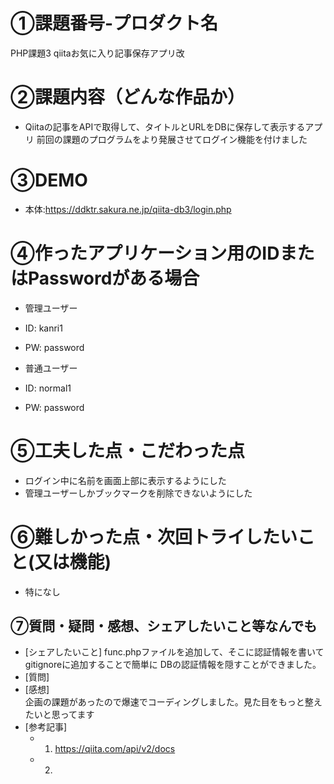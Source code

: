 
# ①課題番号-プロダクト名
PHP課題3 qiitaお気に入り記事保存アプリ改

# ②課題内容（どんな作品か）
- Qiitaの記事をAPIで取得して、タイトルとURLをDBに保存して表示するアプリ
前回の課題のプログラムをより発展させてログイン機能を付けました

# ③DEMO
- 本体:https://ddktr.sakura.ne.jp/qiita-db3/login.php

# ④作ったアプリケーション用のIDまたはPasswordがある場合
- 管理ユーザー
- ID: kanri1
- PW: password

- 普通ユーザー
- ID: normal1
- PW: password

# ⑤工夫した点・こだわった点
- ログイン中に名前を画面上部に表示するようにした
- 管理ユーザーしかブックマークを削除できないようにした

# ⑥難しかった点・次回トライしたいこと(又は機能)
- 特になし

## ⑦質問・疑問・感想、シェアしたいこと等なんでも
- [シェアしたいこと] 
func.phpファイルを追加して、そこに認証情報を書いてgitignoreに追加することで簡単に
DBの認証情報を隠すことができました。
- [質問] 
- [感想]  
企画の課題があったので爆速でコーディングしました。見た目をもっと整えたいと思ってます
- [参考記事]
  - 1. https://qiita.com/api/v2/docs
  - 2.
